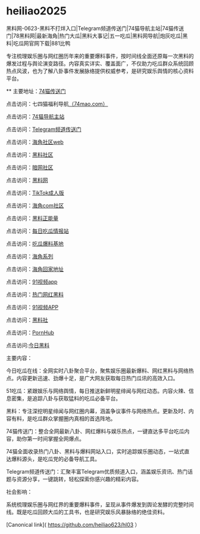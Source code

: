 # heiliao2025
黑料网-0623-黑料不打烊入口|Telegram频道传送门|74猫导航主站|74猫传送门|78黑料网|最新海角|热门大瓜|黑料大事记|五一吃瓜|黑料网导航|炮灰吃瓜|黑料|吃瓜网官网下载|881比鸭

专注梳理娱乐圈与网红圈历年来的重要爆料事件，按时间线全面还原每一次黑料的爆发过程与舆论演变路径。内容真实详实、覆盖面广，不仅助力吃瓜群众系统回顾热点风波，也为了解八卦事件发展脉络提供权威参考，是研究娱乐舆情的核心资料平台。

** 主要地址：<a href="https://74mao.com/">74猫传送门</a>

点击访问：七四猫福利导航<a href="https://74mao.com/">（74mao.com）</a>

点击访问：<a href="https://74mao.com/">74猫导航主站</a>

点击访问：<a href="https://74mao.com/">Telegram频道传送门</a>

点击访问：<a href="https://hj-1029.pages.dev/">海角社区web</a>

点击访问：<a href="https://hl982.pages.dev/">黑料社区</a>

点击访问：<a href="https://aw1-02.pages.dev/">暗网社区</a>

点击访问：<a href="https://hl384.pages.dev/">黑料网</a>

点击访问：<a href="https://pi90.pages.dev/">TikTok成人版</a>

点击访问：<a href="https://hj-1027.pages.dev/">海角com社区</a>

点击访问：<a href="https://hl380.pages.dev/">黑料正能量</a>

点击访问：<a href="https://pi02-01.pages.dev/">每日吃瓜情报站</a>

点击访问：<a href="https://pi02-1.pages.dev/">吃瓜爆料基地</a>

点击访问：<a href="https://hj-156.pages.dev/">海角系列</a>

点击访问：<a href="https://hj-161.pages.dev/">海角回家地址</a>

点击访问：<a href="https://hj-162.pages.dev/">91视频app</a>

点击访问：<a href="https://hl386.pages.dev/">热门网红黑料</a>

点击访问：<a href="https://hj-170.pages.dev/">91视频APP</a>

点击访问：<a href="https://hls-15.pages.dev/">黑料社</a>

点击访问：<a href="https://pi08-1.pages.dev/">PornHub</a>

点击访问:<a href="https://91chiguazhongxin.pages.dev/">今日黑料</a>

主要内容：

今日吃瓜在线：全网实时八卦聚合平台，聚焦娱乐圈最新爆料、网红黑料与网络热点。内容更新迅速、劲爆十足，是广大网友获取每日热门瓜讯的高效入口。

51吃瓜：紧跟娱乐与网络舆情，每日推送新鲜明星绯闻与网红动态。内容火辣、信息密集，是追踪八卦与获取猛料的吃瓜必备平台。

黑料：专注深挖明星绯闻与网红圈内幕，涵盖争议事件与网络热点。更新及时、内容有料，是吃瓜群众掌握圈内真相的首选阵地。

74猫传送门：整合全网最新八卦、网红爆料与娱乐热点，一键直达多平台吃瓜内容，助你第一时间掌握全网爆点。

74猫全面收录热门八卦、黑料与爆料网站入口，实时追踪娱乐圈动态，一站式直达爆料源头，是吃瓜党的必备导航工具。

Telegram频道传送门：汇聚丰富Telegram优质频道入口，涵盖娱乐资讯、热门话题与资源分享，一键跳转，轻松探索你感兴趣的精彩内容。

社会影响：

系统梳理娱乐圈与网红界的重要爆料事件，呈现从事件爆发到舆论发酵的完整时间线。既是吃瓜回顾大瓜的工具书，也是研究娱乐风暴脉络的绝佳资料。

[Canonical link]( https://github.com/heiliao623/hl03 ）
